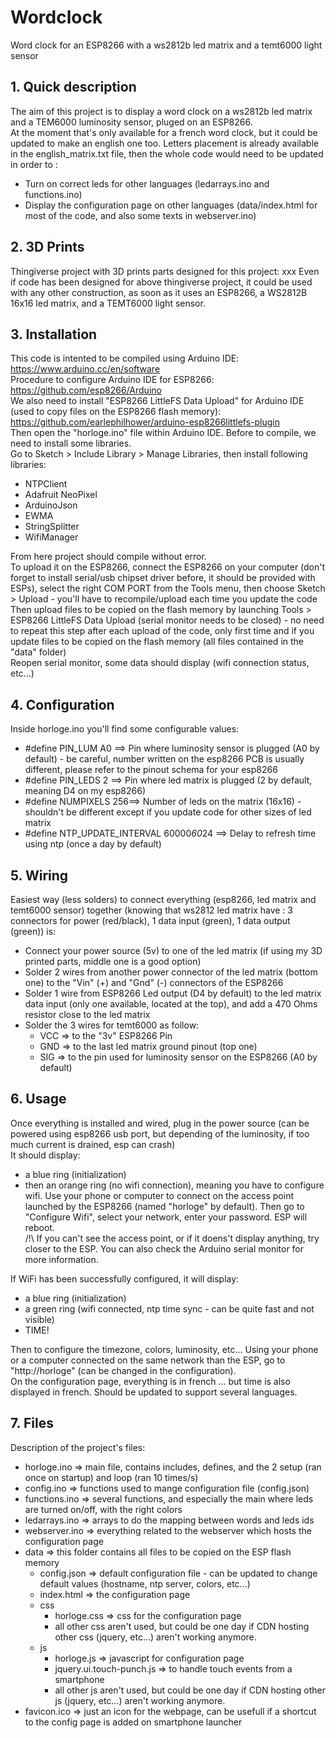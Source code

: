 # Wordclock
Word clock for an ESP8266 with a ws2812b led matrix and a temt6000 light sensor

## 1. Quick description
The aim of this project is to display a word clock on a ws2812b led matrix and a TEM6000 luminosity sensor, pluged on an ESP8266.  
At the moment that's only available for a french word clock, but it could be updated to make an english one too. Letters placement is already available in the english_matrix.txt file, then the whole code would need to be updated in order to :  
- Turn on correct leds for other languages (ledarrays.ino and functions.ino)  
- Display the configuration page on other languages (data/index.html for most of the code, and also some texts in webserver.ino)  

## 2. 3D Prints
Thingiverse project with 3D prints parts designed for this project: xxx
Even if code has been designed for above thingiverse project, it could be used with any other construction, as soon as it uses an ESP8266, a WS2812B 16x16 led matrix, and a TEMT6000 light sensor.
  
## 3. Installation
This code is intented to be compiled using Arduino IDE: https://www.arduino.cc/en/software  
Procedure to configure Arduino IDE for ESP8266: https://github.com/esp8266/Arduino  
We also need to install "ESP8266 LittleFS Data Upload" for Arduino IDE (used to copy files on the ESP8266 flash memory): https://github.com/earlephilhower/arduino-esp8266littlefs-plugin  
Then open the "horloge.ino" file within Arduino IDE. Before to compile, we need to install some libraries.  
Go to Sketch > Include Library > Manage Libraries, then install following libraries:  
- NTPClient  
- Adafruit NeoPixel  
- ArduinoJson  
- EWMA  
- StringSplitter  
- WifiManager  
  
From here project should compile without error.  
To upload it on the ESP8266, connect the ESP8266 on your computer (don't forget to install serial/usb chipset driver before, it should be provided with ESPs), select the right COM PORT from the Tools menu, then choose Sketch > Upload - you'll have to recompile/upload each time you update the code  
Then upload files to be copied on the flash memory by launching Tools > ESP8266 LittleFS Data Upload (serial monitor needs to be closed) - no need to repeat this step after each upload of the code, only first time and if you update files to be copied on the flash memory (all files contained in the "data" folder)  
Reopen serial monitor, some data should display (wifi connection status, etc...)  
  
## 4. Configuration
Inside horloge.ino you'll find some configurable values:  
- #define PIN_LUM     A0 ==> Pin where luminosity sensor is plugged (A0 by default) - be careful, number written on the esp8266 PCB is usually different, please refer to the pinout schema for your esp8266  
- #define PIN_LEDS    2  ==> Pin where led matrix is plugged (2 by default, meaning D4 on my esp8266)  
- #define NUMPIXELS   256==> Number of leds on the matrix (16x16) - shouldn't be different except if you update code for other sizes of led matrix  
- #define NTP_UPDATE_INTERVAL 60000*60*24 ==> Delay to refresh time using ntp (once a day by default)  
  
## 5. Wiring
Easiest way (less solders) to connect everything (esp8266, led matrix and temt6000 sensor) together (knowing that ws2812 led matrix have : 3 connectors for power (red/black), 1 data input (green), 1 data output (green)) is:  
- Connect your power source (5v) to one of the led matrix (if using my 3D printed parts, middle one is a good option)  
- Solder 2 wires from another power connector of the led matrix (bottom one) to the "Vin" (+) and "Gnd" (-) connectors of the ESP8266  
- Solder 1 wire from ESP8266 Led output (D4 by default) to the led matrix data input (only one available, located at the top), and add a 470 Ohms resistor close to the led matrix  
- Solder the 3 wires for temt6000 as follow:  
	- VCC => to the "3v" ESP8266 Pin  
	- GND => to the last led matrix ground pinout (top one)  
	- SIG => to the pin used for luminosity sensor on the ESP8266 (A0 by default)  
  
## 6. Usage
Once everything is installed and wired, plug in the power source (can be powered using esp8266 usb port, but depending of the luminosity, if too much current is drained, esp can crash)  
It should display:  
- a blue ring (initialization)  
- then an orange ring (no wifi connection), meaning you have to configure wifi. Use your phone or computer to connect on the access point launched by the ESP8266 (named "horloge" by default). Then go to "Configure Wifi", select your network, enter your password. ESP will reboot.  
/!\ If you can't see the access point, or if it doens't display anything, try closer to the ESP. You can also check the Arduino serial monitor for more information.
  
If WiFi has been successfully configured, it will display:  
- a blue ring (initialization)  
- a green ring (wifi connected, ntp time sync - can be quite fast and not visible)  
- TIME!  
  
Then to configure the timezone, colors, luminosity, etc... Using your phone or a computer connected on the same network than the ESP, go to "http://horloge" (can be changed in the configuration).  
On the configuration page, everything is in french ... but time is also displayed in french. Should be updated to support several languages.

## 7. Files
Description of the project's files:  
- horloge.ino   => main file, contains includes, defines, and the 2 setup (ran once on startup) and loop (ran 10 times/s)  
- config.ino    => functions used to mange configuration file (config.json)  
- functions.ino => several functions, and especially the main where leds are turned on/off, with the right colors  
- ledarrays.ino => arrays to do the mapping between words and leds ids  
- webserver.ino => everything related to the webserver which hosts the configuration page  
- data			=> this folder contains all files to be copied on the ESP flash memory  
	- config.json => default configuration file - can be updated to change default values (hostname, ntp server, colors, etc...)  
	- index.html  => the configuration page  
	- css  
		- horloge.css => css for the configuration page  
		- all other css aren't used, but could be one day if CDN hosting other css (jquery, etc...) aren't working anymore.  
	- js  
		- horloge.js => javascript for configuration page  
		- jquery.ui.touch-punch.js => to handle touch events from a smartphone  
		- all other js aren't used, but could be one day if CDN hosting other js (jquery, etc...) aren't working anymore.  
- favicon.ico 	=> just an icon for the webpage, can be usefull if a shortcut to the config page is added on smartphone launcher